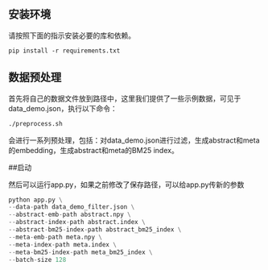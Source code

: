 
## 安装环境

请按照下面的指示安装必要的库和依赖。

```
pip install -r requirements.txt
```

## 数据预处理

首先将自己的数据文件放到路径中，这里我们提供了一些示例数据，可见于data_demo.json，执行以下命令：

```bash
./preprocess.sh
```
会进行一系列预处理，包括：对data_demo.json进行过滤，生成abstract和meta的embedding，生成abstract和meta的BM25 index。

##启动

然后可以运行app.py，如果之前修改了保存路径，可以给app.py传新的参数

```python
python app.py \
--data-path data_demo_filter.json \
--abstract-emb-path abstract.npy \
--abstract-index-path abstract.index \
--abstract-bm25-index-path abstract_bm25_index \
--meta-emb-path meta.npy \
--meta-index-path meta.index \
--meta-bm25-index-path meta_bm25_index \
--batch-size 128
```

